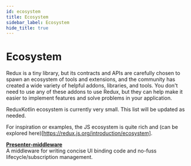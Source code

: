 ```yaml
---
id: ecosystem
title: Ecosystem
sidebar_label: Ecosystem
hide_title: true
---
```


# Ecosystem

Redux is a tiny library, but its contracts and APIs are carefully chosen to spawn an ecosystem of
tools and extensions, and the community has created a wide variety of helpful addons, libraries, and
tools. You don't need to use any of these addons to use Redux, but they can help make it easier to
implement features and solve problems in your application.

ReduxKotlin ecosystem is currently very small.  This list will be updated as needed.  

For inspiration or examples, the JS ecosystem is quite rich and (can be explored
here)[https://redux.js.org/introduction/ecosystem].

**[Presenter-middleware](https://github.com/reduxkotlin/presenter-middleware)**  
A middleware for writing concise UI binding code and no-fuss lifecycle/subscription management.
